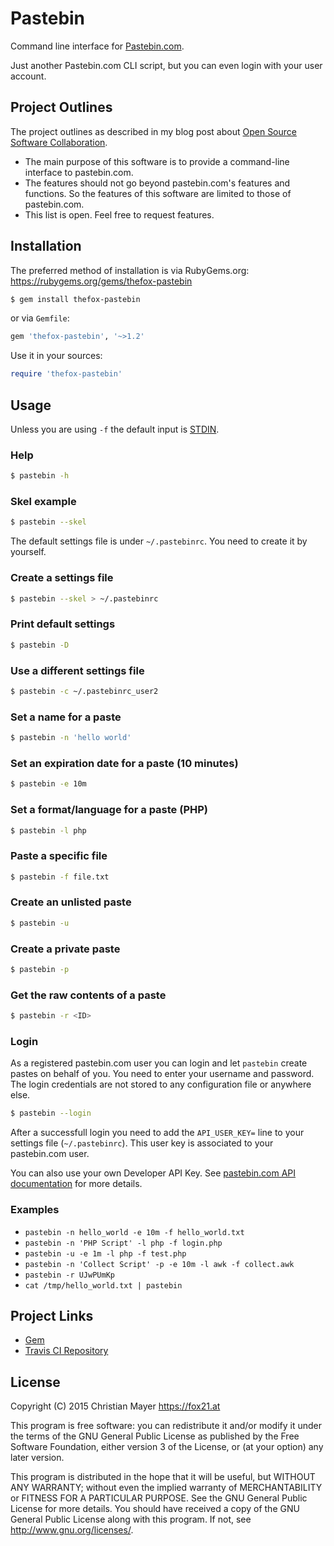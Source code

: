 # Pastebin

Command line interface for [Pastebin.com](https://pastebin.com/).

Just another Pastebin.com CLI script, but you can even login with your user account.

## Project Outlines

The project outlines as described in my blog post about [Open Source Software Collaboration](https://blog.fox21.at/2019/02/21/open-source-software-collaboration.html).

- The main purpose of this software is to provide a command-line interface to pastebin.com.
- The features should not go beyond pastebin.com's features and functions. So the features of this software are limited to those of pastebin.com.
- This list is open. Feel free to request features.

## Installation

The preferred method of installation is via RubyGems.org:  
<https://rubygems.org/gems/thefox-pastebin>

```bash
$ gem install thefox-pastebin
```

or via `Gemfile`:

```ruby
gem 'thefox-pastebin', '~>1.2'
```

Use it in your sources:

```ruby
require 'thefox-pastebin'
```

## Usage

Unless you are using `-f` the default input is [STDIN](https://en.wikipedia.org/wiki/Standard_streams).

### Help

```bash
$ pastebin -h
```

### Skel example

```bash
$ pastebin --skel
```

The default settings file is under `~/.pastebinrc`. You need to create it by yourself.

### Create a settings file

```bash
$ pastebin --skel > ~/.pastebinrc
```

### Print default settings

```bash
$ pastebin -D
```

### Use a different settings file

```bash
$ pastebin -c ~/.pastebinrc_user2
```

### Set a name for a paste

```bash
$ pastebin -n 'hello world'
```

### Set an expiration date for a paste (10 minutes)

```bash
$ pastebin -e 10m
```

### Set a format/language for a paste (PHP)

```bash
$ pastebin -l php
```

### Paste a specific file

```bash
$ pastebin -f file.txt
```

### Create an unlisted paste

```bash
$ pastebin -u
```

### Create a private paste

```bash
$ pastebin -p
```

### Get the raw contents of a paste

```bash
$ pastebin -r <ID>
```

### Login

As a registered pastebin.com user you can login and let `pastebin` create pastes on behalf of you. You need to enter your username and password. The login credentials are not stored to any configuration file or anywhere else.

```bash
$ pastebin --login
```

After a successfull login you need to add the `API_USER_KEY=` line to your settings file (`~/.pastebinrc`). This user key is associated to your pastebin.com user.

You can also use your own Developer API Key. See [pastebin.com API documentation](https://pastebin.com/api) for more details.

### Examples

- `pastebin -n hello_world -e 10m -f hello_world.txt`
- `pastebin -n 'PHP Script' -l php -f login.php`
- `pastebin -u -e 1m -l php -f test.php`
- `pastebin -n 'Collect Script' -p -e 10m -l awk -f collect.awk`
- `pastebin -r UJwPUmKp`
- `cat /tmp/hello_world.txt | pastebin`

## Project Links

- [Gem](https://rubygems.org/gems/thefox-pastebin)
- [Travis CI Repository](https://travis-ci.org/TheFox/pastebin)

## License

Copyright (C) 2015 Christian Mayer <https://fox21.at>

This program is free software: you can redistribute it and/or modify it under the terms of the GNU General Public License as published by the Free Software Foundation, either version 3 of the License, or (at your option) any later version.

This program is distributed in the hope that it will be useful, but WITHOUT ANY WARRANTY; without even the implied warranty of MERCHANTABILITY or FITNESS FOR A PARTICULAR PURPOSE. See the GNU General Public License for more details. You should have received a copy of the GNU General Public License along with this program. If not, see <http://www.gnu.org/licenses/>.
